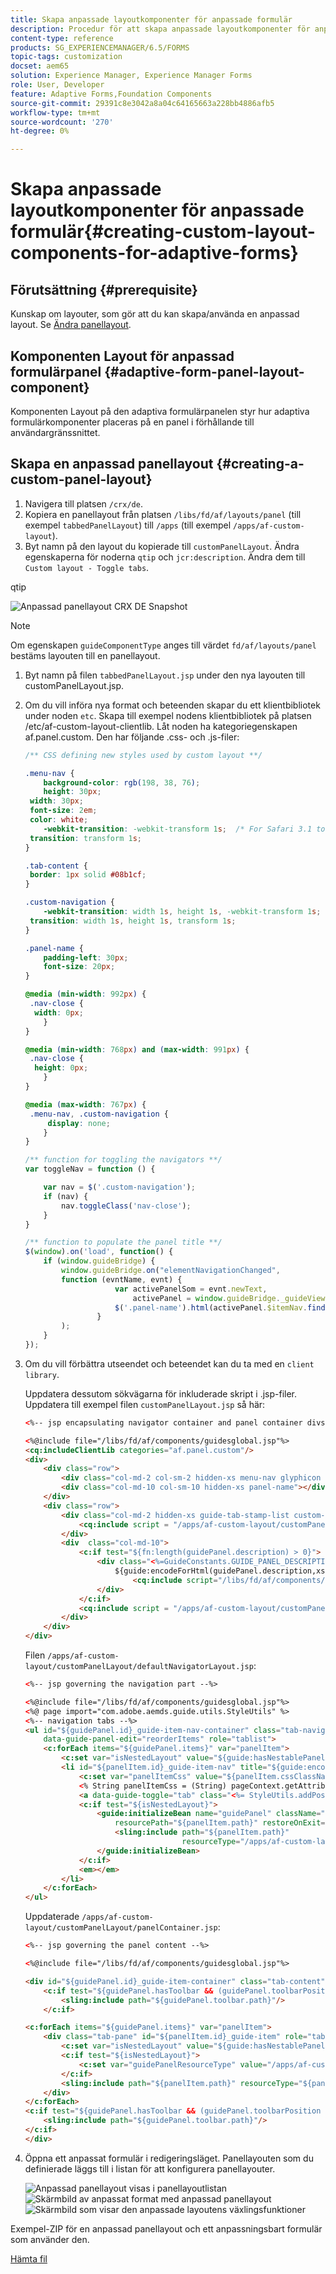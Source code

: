 ```yaml
---
title: Skapa anpassade layoutkomponenter för anpassade formulär
description: Procedur för att skapa anpassade layoutkomponenter för anpassade formulär.
content-type: reference
products: SG_EXPERIENCEMANAGER/6.5/FORMS
topic-tags: customization
docset: aem65
solution: Experience Manager, Experience Manager Forms
role: User, Developer
feature: Adaptive Forms,Foundation Components
source-git-commit: 29391c8e3042a8a04c64165663a228bb4886afb5
workflow-type: tm+mt
source-wordcount: '270'
ht-degree: 0%

---
```


# Skapa anpassade layoutkomponenter för anpassade formulär{#creating-custom-layout-components-for-adaptive-forms}

## Förutsättning {#prerequisite}

Kunskap om layouter, som gör att du kan skapa/använda en anpassad layout. Se [Ändra panellayout](../../forms/using/layout-capabilities-adaptive-forms.md).

## Komponenten Layout för anpassad formulärpanel {#adaptive-form-panel-layout-component}

Komponenten Layout på den adaptiva formulärpanelen styr hur adaptiva formulärkomponenter placeras på en panel i förhållande till användargränssnittet.

## Skapa en anpassad panellayout {#creating-a-custom-panel-layout}

1. Navigera till platsen `/crx/de`.
1. Kopiera en panellayout från platsen `/libs/fd/af/layouts/panel` (till exempel `tabbedPanelLayout`) till `/apps` (till exempel `/apps/af-custom-layout`).
1. Byt namn på den layout du kopierade till `customPanelLayout`. Ändra egenskaperna för noderna `qtip` och `jcr:description`. Ändra dem till `Custom layout - Toggle tabs`.

qtip

![Anpassad panellayout CRX DE Snapshot](assets/custom_layout_new.png)

>[!NOTE]
>
>Om egenskapen `guideComponentType` anges till värdet `fd/af/layouts/panel` bestäms layouten till en panellayout.

1. Byt namn på filen `tabbedPanelLayout.jsp` under den nya layouten till customPanelLayout.jsp.
1. Om du vill införa nya format och beteenden skapar du ett klientbibliotek under noden `etc`. Skapa till exempel nodens klientbibliotek på platsen /etc/af-custom-layout-clientlib. Låt noden ha kategoriegenskapen af.panel.custom. Den har följande .css- och .js-filer:

   ```css
   /** CSS defining new styles used by custom layout **/
   
   .menu-nav {
       background-color: rgb(198, 38, 76);
       height: 30px;
    width: 30px;
    font-size: 2em;
    color: white;
       -webkit-transition: -webkit-transform 1s;  /* For Safari 3.1 to 6.0 */
    transition: transform 1s;
   }
   
   .tab-content {
    border: 1px solid #08b1cf;
   }
   
   .custom-navigation {
       -webkit-transition: width 1s, height 1s, -webkit-transform 1s;  /* For Safari 3.1 to 6.0 */
    transition: width 1s, height 1s, transform 1s;
   }
   
   .panel-name {
       padding-left: 30px;
       font-size: 20px;
   }
   
   @media (min-width: 992px) {
    .nav-close {
     width: 0px;
       }
   }
   
   @media (min-width: 768px) and (max-width: 991px) {
    .nav-close {
     height: 0px;
       }
   }
   
   @media (max-width: 767px) {
    .menu-nav, .custom-navigation {
        display: none;
       }
   }
   ```

   ```javascript
   /** function for toggling the navigators **/
   var toggleNav = function () {
   
       var nav = $('.custom-navigation');
       if (nav) {
           nav.toggleClass('nav-close');
       }
   }
   
   /** function to populate the panel title **/
   $(window).on('load', function() {
       if (window.guideBridge) {
           window.guideBridge.on("elementNavigationChanged",
           function (evntName, evnt) {
                       var activePanelSom = evnt.newText,
                           activePanel = window.guideBridge._guideView.getView(activePanelSom);
                       $('.panel-name').html(activePanel.$itemNav.find('a').html());
                   }
           );
       }
   });
   ```

1. Om du vill förbättra utseendet och beteendet kan du ta med en `client library`.

   Uppdatera dessutom sökvägarna för inkluderade skript i .jsp-filer. Uppdatera till exempel filen `customPanelLayout.jsp` så här:

   ```html
   <%-- jsp encapsulating navigator container and panel container divs --%>
   
   <%@include file="/libs/fd/af/components/guidesglobal.jsp"%>
   <cq:includeClientLib categories="af.panel.custom"/>
   <div>
       <div class="row">
           <div class="col-md-2 col-sm-2 hidden-xs menu-nav glyphicon glyphicon-align-justify" onclick="toggleNav();"></div>
           <div class="col-md-10 col-sm-10 hidden-xs panel-name"></div>
       </div>
       <div class="row">
           <div class="col-md-2 hidden-xs guide-tab-stamp-list custom-navigation">
               <cq:include script = "/apps/af-custom-layout/customPanelLayout/defaultNavigatorLayout.jsp" />
           </div>
           <div  class="col-md-10">
               <c:if test="${fn:length(guidePanel.description) > 0}">
                   <div class="<%=GuideConstants.GUIDE_PANEL_DESCRIPTION%>">
                       ${guide:encodeForHtml(guidePanel.description,xssAPI)}
                           <cq:include script="/libs/fd/af/components/panel/longDescription.jsp"/>
                   </div>
               </c:if>
               <cq:include script = "/apps/af-custom-layout/customPanelLayout/panelContainer.jsp"/>
           </div>
       </div>
   </div>
   ```

   Filen `/apps/af-custom-layout/customPanelLayout/defaultNavigatorLayout.jsp`:

   ```html
   <%-- jsp governing the navigation part --%>
   
   <%@include file="/libs/fd/af/components/guidesglobal.jsp"%>
   <%@ page import="com.adobe.aemds.guide.utils.StyleUtils" %>
   <%-- navigation tabs --%>
   <ul id="${guidePanel.id}_guide-item-nav-container" class="tab-navigators tab-navigators-vertical in"
       data-guide-panel-edit="reorderItems" role="tablist">
       <c:forEach items="${guidePanel.items}" var="panelItem">
           <c:set var="isNestedLayout" value="${guide:hasNestablePanelLayout(guidePanel,panelItem)}"/>
           <li id="${panelItem.id}_guide-item-nav" title="${guide:encodeForHtmlAttr(panelItem.navTitle,xssAPI)}" data-path="${panelItem.path}" role="tab" aria-controls="${panelItem.id}_guide-item">
               <c:set var="panelItemCss" value="${panelItem.cssClassName}"/>
               <% String panelItemCss = (String) pageContext.getAttribute("panelItemCss");%>
               <a data-guide-toggle="tab" class="<%= StyleUtils.addPostfixToClasses(panelItemCss, "_nav") %> guideNavIcon nested_${isNestedLayout}">${guide:encodeForHtml(panelItem.navTitle,xssAPI)}</a>
               <c:if test="${isNestedLayout}">
                   <guide:initializeBean name="guidePanel" className="com.adobe.aemds.guide.common.GuidePanel"
                       resourcePath="${panelItem.path}" restoreOnExit="true">
                       <sling:include path="${panelItem.path}"
                                      resourceType="/apps/af-custom-layout/customPanelLayout/defaultNavigatorLayout.jsp"/>
                   </guide:initializeBean>
               </c:if>
               <em></em>
           </li>
       </c:forEach>
   </ul>
   ```

   Uppdaterade `/apps/af-custom-layout/customPanelLayout/panelContainer.jsp`:

   ```html
   <%-- jsp governing the panel content --%>
   
   <%@include file="/libs/fd/af/components/guidesglobal.jsp"%>
   
   <div id="${guidePanel.id}_guide-item-container" class="tab-content">
       <c:if test="${guidePanel.hasToolbar && (guidePanel.toolbarPosition == 'Top') }">
           <sling:include path="${guidePanel.toolbar.path}"/>
       </c:if>
   
   <c:forEach items="${guidePanel.items}" var="panelItem">
       <div class="tab-pane" id="${panelItem.id}_guide-item" role="tabpanel">
           <c:set var="isNestedLayout" value="${guide:hasNestablePanelLayout(guidePanel,panelItem)}"/>
           <c:if test="${isNestedLayout}">
               <c:set var="guidePanelResourceType" value="/apps/af-custom-layout/customPanelLayout/panelContainer.jsp" scope="request"/>
           </c:if>
           <sling:include path="${panelItem.path}" resourceType="${panelItem.resourceType}"/>
       </div>
   </c:forEach>
   <c:if test="${guidePanel.hasToolbar && (guidePanel.toolbarPosition == 'Bottom')}">
       <sling:include path="${guidePanel.toolbar.path}"/>
   </c:if>
   </div>
   ```

1. Öppna ett anpassat formulär i redigeringsläget. Panellayouten som du definierade läggs till i listan för att konfigurera panellayouter.

   ![Anpassad panellayout visas i panellayoutlistan](assets/auth-layt.png) ![Skärmbild av anpassat format med anpassad panellayout](assets/s1.png) ![Skärmbild som visar den anpassade layoutens växlingsfunktioner](assets/s2.png)

Exempel-ZIP för en anpassad panellayout och ett anpassningsbart formulär som använder den.

[Hämta fil](assets/af-custom-layout.zip)

